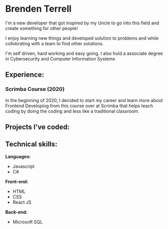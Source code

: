 # Brenden Terrell
I'm a new developer that got inspired by my Uncle to go into this field and create something for other people!

I enjoy learning new things and developed solution to problems and while collobrating with a team to find other solutions.

I'm self driven, hard working and easy going. I also hold a associate degree in Cybersecurity and Computer Information Systems

## Experience:
### Scrimba Course (2020)
In the beginning of 2020, I decided to start my career and learn more about Frontend Developing from this course over at Scrimba that helps teach coding by doing the coding and less like a traditional classroom.

## Projects I've coded:

## Technical skills:

**Languages:**

* Javascript
* C#

**Front-end:**

* HTML
* CSS
* React JS

**Back-end:**

* Microsoft SQL
